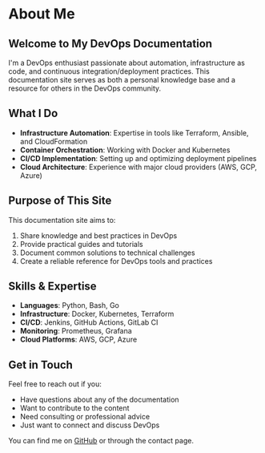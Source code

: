 # About Me

## Welcome to My DevOps Documentation

I'm a DevOps enthusiast passionate about automation, infrastructure as code, and continuous integration/deployment practices. This documentation site serves as both a personal knowledge base and a resource for others in the DevOps community.

## What I Do

- **Infrastructure Automation**: Expertise in tools like Terraform, Ansible, and CloudFormation
- **Container Orchestration**: Working with Docker and Kubernetes
- **CI/CD Implementation**: Setting up and optimizing deployment pipelines
- **Cloud Architecture**: Experience with major cloud providers (AWS, GCP, Azure)

## Purpose of This Site

This documentation site aims to:

1. Share knowledge and best practices in DevOps
2. Provide practical guides and tutorials
3. Document common solutions to technical challenges
4. Create a reliable reference for DevOps tools and practices

## Skills & Expertise

- **Languages**: Python, Bash, Go
- **Infrastructure**: Docker, Kubernetes, Terraform
- **CI/CD**: Jenkins, GitHub Actions, GitLab CI
- **Monitoring**: Prometheus, Grafana
- **Cloud Platforms**: AWS, GCP, Azure

## Get in Touch

Feel free to reach out if you:
- Have questions about any of the documentation
- Want to contribute to the content
- Need consulting or professional advice
- Just want to connect and discuss DevOps

You can find me on [GitHub](https://github.com/depgod) or through the contact page.
